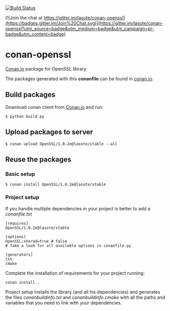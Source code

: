 [![Build Status](https://travis-ci.org/lasote/conan-openssl.svg?branch=master)](https://travis-ci.org/lasote/conan-openssl)

[![Join the chat at https://gitter.im/lasote/conan-openssl](https://badges.gitter.im/Join%20Chat.svg)](https://gitter.im/lasote/conan-openssl?utm_source=badge&utm_medium=badge&utm_campaign=pr-badge&utm_content=badge)

# conan-openssl

[Conan.io](https://conan.io) package for OpenSSL library

The packages generated with this **conanfile** can be found in [conan.io](https://conan.io/source/OpenSSL/1.0.2e/lasote/stable1.2.8/lasote/stable).

## Build packages

Download conan client from [Conan.io](https://conan.io) and run:

    $ python build.py
    
## Upload packages to server

    $ conan upload OpenSSL/1.0.2e@lasote/stable --all
    
## Reuse the packages

### Basic setup

    $ conan install OpenSSL/1.0.2e@lasote/stable
    
### Project setup

If you handle multiple dependencies in your project is better to add a *conanfile.txt*
    
    [requires]
    OpenSSL/1.0.2e@lasote/stable

    [options]
    OpenSSL:shared=true # false
    # Take a look for all available options in conanfile.py
    
    [generators]
    txt
    cmake

Complete the installation of requirements for your project running:</small></span>

    conan install .

Project setup installs the library (and all his dependencies) and generates the files *conanbuildinfo.txt* and *conanbuildinfo.cmake* with all the paths and variables that you need to link with your dependencies.
